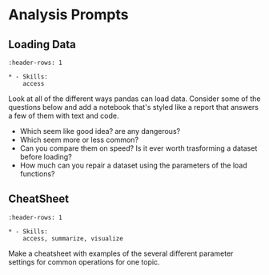 # Analysis Prompts

## Loading Data

```{list-table} Eligible Skills
:header-rows: 1

* - Skills:
    access

```

Look at all of the different ways pandas can load data. Consider some of the questions below and add a notebook that's styled like a report that answers a few of them with text and code.
- Which seem like  good idea? are any dangerous?
- Which seem more or less common?
- Can you compare them on speed? Is it ever worth trasforming a dataset before loading?
- How much can you repair a dataset using the parameters of the load functions?

## CheatSheet

```{list-table} Eligible Skills
:header-rows: 1

* - Skills:
    access, summarize, visualize

```

Make a cheatsheet with examples of the several different parameter settings for common operations for one topic.
